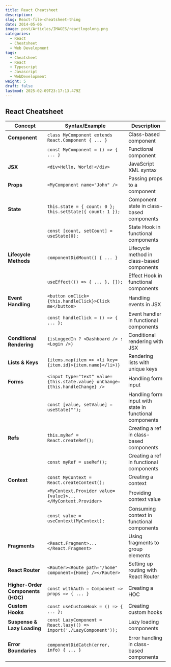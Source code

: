 ```yaml
---
title: React Cheatsheet
description: 
slug: React-file-cheatsheet-thing
date: 2014-05-06
image: post/Articles/IMAGES/reactlogolong.png
categories:
  - React
  - Cheatsheet
  - Web Development
tags:
  - Cheatsheet
  - React
  - Typescript
  - Javascript
  - WebDevelopment
weight: 5
draft: false
lastmod: 2025-02-09T23:17:13.479Z
---
```

## React Cheatsheet

| **Concept**                       | **Syntax/Example**                                                            | **Description**                                         |
| --------------------------------- | ----------------------------------------------------------------------------- | ------------------------------------------------------- |
| **Component**                     | `class MyComponent extends React.Component { ... }`                           | Class-based component                                   |
|                                   | `const MyComponent = () => { ... }`                                           | Functional component                                    |
| **JSX**                           | `<div>Hello, World!</div>`                                                    | JavaScript XML syntax                                   |
| **Props**                         | `<MyComponent name="John" />`                                                 | Passing props to a component                            |
| **State**                         | `this.state = { count: 0 }; this.setState({ count: 1 });`                     | Component state in class-based components               |
|                                   | `const [count, setCount] = useState(0);`                                      | State Hook in functional components                     |
| **Lifecycle Methods**             | `componentDidMount() { ... }`                                                 | Lifecycle method in class-based components              |
|                                   | `useEffect(() => { ... }, []);`                                               | Effect Hook in functional components                    |
| **Event Handling**                | `<button onClick={this.handleClick}>Click me</button>`                        | Handling events in JSX                                  |
|                                   | `const handleClick = () => { ... };`                                          | Event handler in functional components                  |
| **Conditional Rendering**         | `{isLoggedIn ? <Dashboard /> : <Login />}`                                    | Conditional rendering with JSX                          |
| **Lists & Keys**                  | `{items.map(item => <li key={item.id}>{item.name}</li>)}`                     | Rendering lists with unique keys                        |
| **Forms**                         | `<input type="text" value={this.state.value} onChange={this.handleChange} />` | Handling form input                                     |
|                                   | `const [value, setValue] = useState("");`                                     | Handling form input with state in functional components |
| **Refs**                          | `this.myRef = React.createRef();`                                             | Creating a ref in class-based components                |
|                                   | `const myRef = useRef();`                                                     | Creating a ref in functional components                 |
| **Context**                       | `const MyContext = React.createContext();`                                    | Creating a context                                      |
|                                   | `<MyContext.Provider value={value}>...</MyContext.Provider>`                  | Providing context value                                 |
|                                   | `const value = useContext(MyContext);`                                        | Consuming context in functional components              |
| **Fragments**                     | `<React.Fragment>...</React.Fragment>`                                        | Using fragments to group elements                       |
| **React Router**                  | `<Router><Route path="/home" component={Home} /></Router>`                    | Setting up routing with React Router                    |
| **Higher-Order Components (HOC)** | `const withAuth = Component => props => { ... }`                              | Creating a HOC                                          |
| **Custom Hooks**                  | `const useCustomHook = () => { ... };`                                        | Creating custom hooks                                   |
| **Suspense & Lazy Loading**       | `const LazyComponent = React.lazy(() => import('./LazyComponent'));`          | Lazy loading components                                 |
| **Error Boundaries**              | `componentDidCatch(error, info) { ... }`                                      | Error handling in class-based components                |
